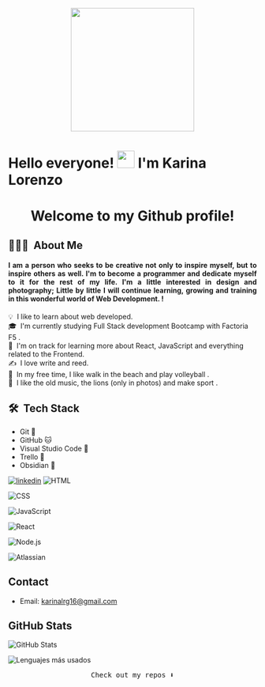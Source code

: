 
<p align="center">
  <img width="250" src="https://media.giphy.com/media/jIgXf4hgbHCeKiXpvt/giphy.gif">
</p>


# Hello everyone! <img src="https://media.giphy.com/media/hvRJCLFzcasrR4ia7z/giphy.gif" width="35">  I'm Karina Lorenzo 
<div align="center">
  <h1>Welcome to my Github profile!</h1>
</div>


## 👩🏽‍💻 &nbsp;About Me

<div align="justify">
  
  <h4>I am a person who seeks to be creative not only to inspire myself, but to inspire others as well. I'm to become a programmer and dedicate myself to it for the rest of my life. I'm a little interested in design and photography; Little by little I will continue learning, growing and training in this wonderful world of Web Development. !</h4>
</div>



💡 &nbsp;I like to learn about web developed.\
🎓 &nbsp;I'm currently studying Full Stack development Bootcamp with Factoria F5 .\
🌱 &nbsp;I'm on track for learning more about React, JavaScript and everything related to the Frontend.\
✍️ &nbsp;I love write and reed.\
🏐 &nbsp;In my free time, I like walk in the beach and play volleyball .\
📌 &nbsp;I like the old music, the lions (only in photos) and make sport .


 ## 🛠 &nbsp;Tech Stack
 
- Git 👾
- GitHub 🐱
- Visual Studio Code 🚀
- Trello 🎯
- Obsidian 🧠

[![linkedin](https://img.shields.io/badge/linkedin-0A66C2?style=for-the-badge&logo=linkedin&logoColor=white)](https://www.linkedin.com/feed/)
![HTML](https://img.shields.io/badge/-HTML-E34F26?logo=html5&logoColor=white&style=flat)

![CSS](https://img.shields.io/badge/-CSS-1572B6?logo=css3&logoColor=white&style=flat)

![JavaScript](https://img.shields.io/badge/-JavaScript-F7DF1E?logo=javascript&logoColor=black&style=flat)

![React](https://img.shields.io/badge/-React-61DAFB?logo=react&logoColor=black&style=flat)

![Node.js](https://img.shields.io/badge/-Node.js-339933?logo=node.js&logoColor=white&style=flat)

![Atlassian](https://img.shields.io/badge/-Atlassian-0052CC?logo=atlassian&logoColor=white&style=flat)


## Contact
- Email: karinalrg16@gmail.com

## GitHub Stats

![GitHub Stats](https://github-readme-stats.vercel.app/api?username=karinalorenzo&show_icons=true&count_private=true&theme=merko )

![Lenguajes más usados](https://github-readme-stats.vercel.app/api/top-langs/?username=TuNombreDeUsuario&layout=compact&theme=merko)

<p align="center"><samp>
Check out my repos ⬇️  
  </samp>

